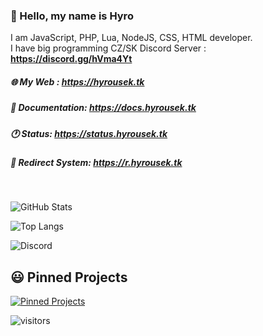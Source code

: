 ### 💨 Hello, my name is Hyro
I am JavaScript, PHP, Lua, NodeJS, CSS, HTML developer.<br>
I have big programming CZ/SK Discord Server : **https://discord.gg/hVma4Yt**

##### 🌐 My Web : https://hyrousek.tk
##### 💬 Documentation: https://docs.hyrousek.tk
##### 🕐 Status: https://status.hyrousek.tk
##### 🎇 Redirect System: https://r.hyrousek.tk
<br>

![GitHub Stats](https://github-readme-stats.vercel.app/api?username=xHyroM&show_icons=true&theme=dark)

![Top Langs](https://github-readme-stats.vercel.app/api/top-langs/?username=xHyroM&theme=dark&layout=compact)

![Discord](https://raw.githubusercontent.com/xHyroM/xHyroM/master/dc.png)

## 😃 Pinned Projects
[![Pinned Projects](https://github-readme-stats.vercel.app/api/pin/?username=xHyroM&repo=BeautifulCSS&show_icons=true&theme=dark)](https://github.com/xHyroM/BeautifulCSS)

 ![visitors](https://visitor-badge.laobi.icu/badge?page_id=xHyroM.xHyroM)
